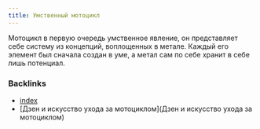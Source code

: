 ```yaml
---
title: Умственный мотоцикл
---
```


Мотоцикл в первую очередь умственное явление, он представляет себе систему из концепций, воплощенных в метале. Каждый его элемент был сначала создан в уме, а метал сам по себе хранит в себе лишь потенциал.

### Backlinks

* [index](index)
* [Дзен и искусство ухода за мотоциклом](Дзен и искусство ухода за мотоциклом)
